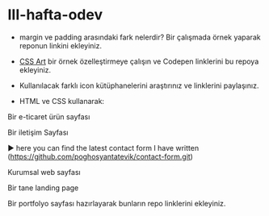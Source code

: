 # III-hafta-odev

- margin ve padding arasındaki fark nelerdir? Bir çalışmada örnek yaparak reponun linkini ekleyiniz.

- [CSS Art](https://css-art.com/) bir örnek özelleştirmeye çalışın ve Codepen linklerini bu repoya ekleyiniz. 

- Kullanılacak farklı icon kütüphanelerini araştırınız ve linklerini paylaşınız.

- HTML ve CSS kullanarak:

Bir e-ticaret ürün sayfası 

Bir iletişim Sayfası

:arrow_forward:  here you can find the latest contact form I have written (https://github.com/poghosyantatevik/contact-form.git)

Kurumsal web sayfası

Bir tane landing page

Bir portfolyo sayfası hazırlayarak bunların repo linklerini ekleyiniz.
